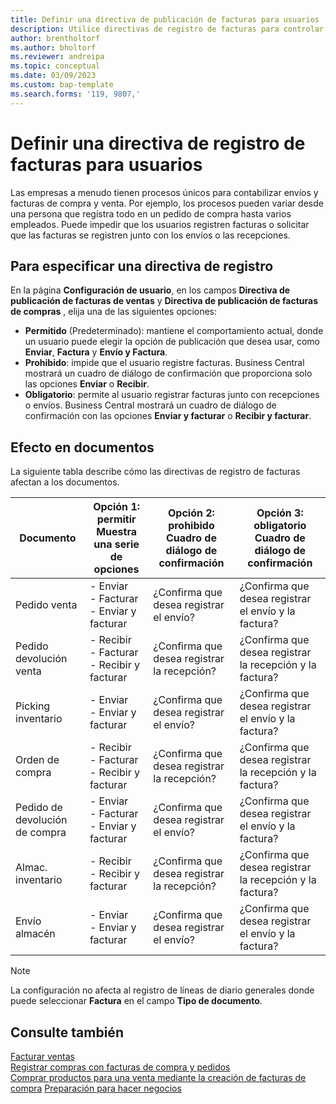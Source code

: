 ```yaml
---
title: Definir una directiva de publicación de facturas para usuarios
description: Utilice directivas de registro de facturas para controlar si un usuario puede registrar facturas de compra y venta.
author: brentholtorf
ms.author: bholtorf
ms.reviewer: andreipa
ms.topic: conceptual
ms.date: 03/09/2023
ms.custom: bap-template
ms.search.forms: '119, 9807,'
---
```


# Definir una directiva de registro de facturas para usuarios

Las empresas a menudo tienen procesos únicos para contabilizar envíos y facturas de compra y venta. Por ejemplo, los procesos pueden variar desde una persona que registra todo en un pedido de compra hasta varios empleados. Puede impedir que los usuarios registren facturas o solicitar que las facturas se registren junto con los envíos o las recepciones.

## Para especificar una directiva de registro

En la página **Configuración de usuario**, en los campos **Directiva de publicación de facturas de ventas** y **Directiva de publicación de facturas de compras** , elija una de las siguientes opciones:

* **Permitido** (Predeterminado): mantiene el comportamiento actual, donde un usuario puede elegir la opción de publicación que desea usar, como **Enviar**, **Factura** y **Envío y Factura**. 
* **Prohibido**: impide que el usuario registre facturas. Business Central mostrará un cuadro de diálogo de confirmación que proporciona solo las opciones **Enviar** o **Recibir**.
* **Obligatorio**: permite al usuario registrar facturas junto con recepciones o envíos. Business Central mostrará un cuadro de diálogo de confirmación con las opciones **Enviar y facturar** o **Recibir y facturar**.

## Efecto en documentos

La siguiente tabla describe cómo las directivas de registro de facturas afectan a los documentos.

|Documento | Opción 1: permitir <br>Muestra una serie de opciones| Opción 2: prohibido <br>Cuadro de diálogo de confirmación | Opción 3: obligatorio <br>Cuadro de diálogo de confirmación|
|--|--|--|--|
|Pedido venta |- Enviar <br>- Facturar <br>- Enviar y facturar |¿Confirma que desea registrar el envío? |¿Confirma que desea registrar el envío y la factura?|
|Pedido devolución venta |- Recibir <br>- Facturar <br>- Recibir y facturar |¿Confirma que desea registrar la recepción? |¿Confirma que desea registrar la recepción y la factura?|
|Picking inventario |- Enviar <br>- Enviar y facturar |¿Confirma que desea registrar el envío? |¿Confirma que desea registrar el envío y la factura?|
|Orden de compra |- Recibir <br>- Facturar <br>- Recibir y facturar |¿Confirma que desea registrar la recepción? |¿Confirma que desea registrar la recepción y la factura?|
|Pedido de devolución de compra |- Enviar <br>- Facturar <br>- Enviar y facturar |¿Confirma que desea registrar el envío? |¿Confirma que desea registrar el envío y la factura?|
|Almac. inventario |- Recibir <br>- Recibir y facturar |¿Confirma que desea registrar la recepción? |¿Confirma que desea registrar la recepción y la factura?|
|Envío almacén |- Enviar <br>- Enviar y facturar | ¿Confirma que desea registrar el envío? |¿Confirma que desea registrar el envío y la factura?|

   > [!Note]
   > La configuración no afecta al registro de líneas de diario generales donde puede seleccionar **Factura** en el campo **Tipo de documento**.

## Consulte también

[Facturar ventas](sales-how-invoice-sales.md)  
[Registrar compras con facturas de compra y pedidos](purchasing-how-record-purchases.md)  
[Comprar productos para una venta mediante la creación de facturas de compra](purchasing-how-purchase-products-sale.md)
[Preparación para hacer negocios](ui-get-ready-business.md)  
